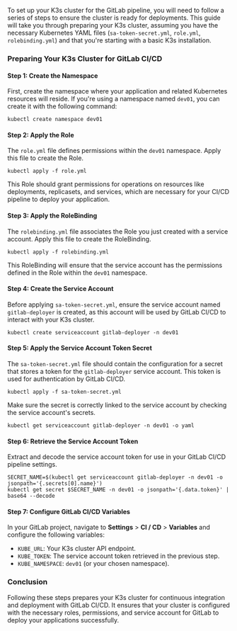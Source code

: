 To set up your K3s cluster for the GitLab pipeline, you will need to follow a series of steps to ensure the cluster is ready for deployments. This guide will take you through preparing your K3s cluster, assuming you have the necessary Kubernetes YAML files (`sa-token-secret.yml`, `role.yml`, `rolebinding.yml`) and that you're starting with a basic K3s installation.

### Preparing Your K3s Cluster for GitLab CI/CD

#### Step 1: Create the Namespace

First, create the namespace where your application and related Kubernetes resources will reside. If you're using a namespace named `dev01`, you can create it with the following command:

```shell
kubectl create namespace dev01
```

#### Step 2: Apply the Role

The `role.yml` file defines permissions within the `dev01` namespace. Apply this file to create the Role.

```shell
kubectl apply -f role.yml
```

This Role should grant permissions for operations on resources like deployments, replicasets, and services, which are necessary for your CI/CD pipeline to deploy your application.

#### Step 3: Apply the RoleBinding

The `rolebinding.yml` file associates the Role you just created with a service account. Apply this file to create the RoleBinding.

```shell
kubectl apply -f rolebinding.yml
```

This RoleBinding will ensure that the service account has the permissions defined in the Role within the `dev01` namespace.

#### Step 4: Create the Service Account

Before applying `sa-token-secret.yml`, ensure the service account named `gitlab-deployer` is created, as this account will be used by GitLab CI/CD to interact with your K3s cluster.

```shell
kubectl create serviceaccount gitlab-deployer -n dev01
```

#### Step 5: Apply the Service Account Token Secret

The `sa-token-secret.yml` file should contain the configuration for a secret that stores a token for the `gitlab-deployer` service account. This token is used for authentication by GitLab CI/CD.

```shell
kubectl apply -f sa-token-secret.yml
```

Make sure the secret is correctly linked to the service account by checking the service account's secrets.

```shell
kubectl get serviceaccount gitlab-deployer -n dev01 -o yaml
```

#### Step 6: Retrieve the Service Account Token

Extract and decode the service account token for use in your GitLab CI/CD pipeline settings.

```shell
SECRET_NAME=$(kubectl get serviceaccount gitlab-deployer -n dev01 -o jsonpath='{.secrets[0].name}')
kubectl get secret $SECRET_NAME -n dev01 -o jsonpath='{.data.token}' | base64 --decode
```

#### Step 7: Configure GitLab CI/CD Variables

In your GitLab project, navigate to **Settings** > **CI / CD** > **Variables** and configure the following variables:

- `KUBE_URL`: Your K3s cluster API endpoint.
- `KUBE_TOKEN`: The service account token retrieved in the previous step.
- `KUBE_NAMESPACE`: `dev01` (or your chosen namespace).


### Conclusion

Following these steps prepares your K3s cluster for continuous integration and deployment with GitLab CI/CD. It ensures that your cluster is configured with the necessary roles, permissions, and service account for GitLab to deploy your applications successfully.
